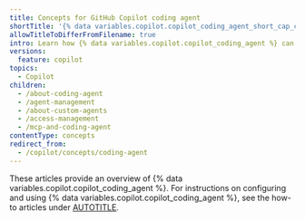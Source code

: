 ```yaml
---
title: Concepts for GitHub Copilot coding agent
shortTitle: '{% data variables.copilot.copilot_coding_agent_short_cap_c %}'
allowTitleToDifferFromFilename: true
intro: Learn how {% data variables.copilot.copilot_coding_agent %} can carry out coding tasks for you, working independently in the same workflow you use yourself.
versions:
  feature: copilot
topics:
  - Copilot
children:
  - /about-coding-agent
  - /agent-management
  - /about-custom-agents
  - /access-management
  - /mcp-and-coding-agent
contentType: concepts
redirect_from:
  - /copilot/concepts/coding-agent
---
```


These articles provide an overview of {% data variables.copilot.copilot_coding_agent %}. For instructions on configuring and using {% data variables.copilot.copilot_coding_agent %}, see the how-to articles under [AUTOTITLE](/copilot/how-tos/use-copilot-agents/coding-agent).
